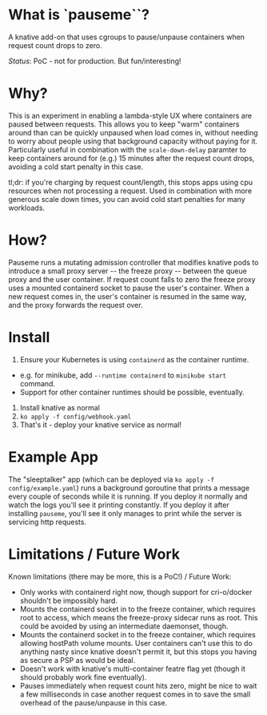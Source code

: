 # What is `pauseme``?

A knative add-on that uses cgroups to pause/unpause containers when request
count drops to zero.

_Status_: PoC - not for production. But fun/interesting!

# Why?

This is an experiment in enabling a lambda-style UX where containers are paused
between requests. This allows you to keep "warm" containers around than can be
quickly unpaused when load comes in, without needing to worry about people
using that background capacity without paying for it. Particularly useful in
combination with the `scale-down-delay` paramter to keep containers around for
(e.g.) 15 minutes after the request count drops, avoiding a cold start penalty
in this case.

tl;dr: if you're charging by request count/length, this stops apps using cpu
resources when not processing a request. Used in combination with more generous
scale down times, you can avoid cold start penalties for many workloads.

# How?

Pauseme runs a mutating admission controller that modifies knative pods to
introduce a small proxy server -- the freeze proxy -- between the queue proxy
and the user container.  If request count falls to zero the freeze proxy uses a
mounted containerd socket to pause the user's container. When a new request
comes in, the user's container is resumed in the same way, and the proxy
forwards the request over.

# Install

1. Ensure your Kubernetes is using `containerd` as the container runtime.
  - e.g. for minikube, add `--runtime containerd` to `minikube start` command.
  - Support for other container runtimes should be possible, eventually.
1. Install knative as normal
1. `ko apply -f config/webhook.yaml`
1. That's it - deploy your knative service as normal!

# Example App

The "sleeptalker" app (which can be deployed via `ko apply -f
config/example.yaml`) runs a background goroutine that prints a message every
couple of seconds while it is running. If you deploy it normally and watch the
logs you'll see it printing constantly. If you deploy it after installing
`pauseme`, you'll see it only manages to print while the server is servicing
http requests.

# Limitations / Future Work

Known limitations (there may be more, this is a PoC!) / Future Work:

 - Only works with containerd right now, though support for cri-o/docker
   shouldn't be impossibly hard.
 - Mounts the containerd socket in to the freeze container, which requires root
   to access, which means the freeze-proxy sidecar runs as root. This could be
   avoided by using an intermediate daemonset, though. 
 - Mounts the containerd socket in to the freeze container, which requires
   allowing hostPath volume mounts. User containers can't use this to do
   anything nasty since knative doesn't permit it, but this stops you having as
   secure a PSP as would be ideal.
 - Doesn't work with knative's multi-container featre flag yet (though it
   should probably work fine eventually).
 - Pauses immediately when request count hits zero, might be nice to wait a few
   milliseconds in case another request comes in to save the small overhead of
   the pause/unpause in this case.
